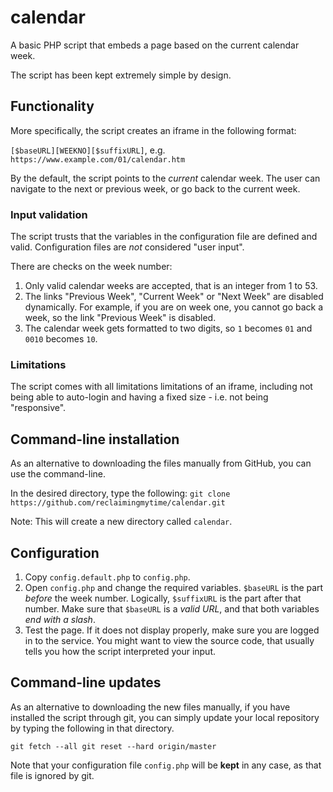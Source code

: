 # calendar
A basic PHP script that embeds a page based on the current calendar week.

The script has been kept extremely simple by design.

## Functionality

More specifically, the script creates an iframe in the following format:

`[$baseURL][WEEKNO][$suffixURL]`, e.g. `https://www.example.com/01/calendar.htm`

By the default, the script points to the *current* calendar week. The user can navigate to the next or previous week, or go back to the current week.

### Input validation
The script trusts that the variables in the configuration file are defined and valid. Configuration files are *not* considered "user input".

There are checks on the week number:
1. Only valid calendar weeks are accepted, that is an integer from 1 to 53.
2. The links "Previous Week", "Current Week" or "Next Week" are disabled dynamically. For example, if you are on week one, you cannot go back a week, so the link "Previous Week" is disabled.
3. The calendar week gets formatted to two digits, so `1` becomes `01` and `0010` becomes `10`.

### Limitations
The script comes with all limitations limitations of an iframe, including not being able to auto-login and having a fixed size - i.e. not being "responsive".

## Command-line installation
As an alternative to downloading the files manually from GitHub, you can use the command-line.

In the desired directory, type the following: `git clone https://github.com/reclaimingmytime/calendar.git`

Note: This will create a new directory called `calendar`.

## Configuration
1. Copy `config.default.php` to `config.php`.
2. Open `config.php` and change the required variables. `$baseURL` is the part *before* the week number. Logically, `$suffixURL` is the part after that number. Make sure that `$baseURL` is a *valid URL*, and that both variables *end with a slash*.
3. Test the page. If it does not display properly, make sure you are logged in to the service. You might want to view the source code, that usually tells you how the script interpreted your input.

## Command-line updates
As an alternative to downloading the new files manually, if you have installed the script through git, you can simply update your local repository by typing the following in that directory.

`git fetch --all
 git reset --hard origin/master`

Note that your configuration file `config.php` will be **kept** in any case, as that file is ignored by git.
